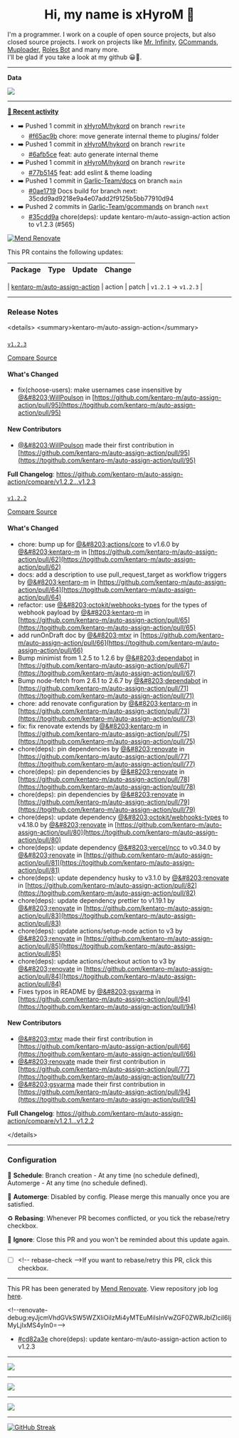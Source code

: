 <p align="center">
    <!-- <img src="https://avatars.githubusercontent.com/u/56601352" width="192" alt="hyro's pfp" /> -->
    <h1 align="center">Hi, my name is xHyroM 👋</h1>
</p>

I'm a programmer. I work on a couple of open source projects, but also closed source projects. I work on projects like [Mr. Infinity](https://discord.com/oauth2/authorize?client_id=720321585625694239&scope=bot%20applications.commands&permissions=8&redirect_uri=https://blobs.gq/imanager&prompt=consent&response_type=code), [GCommands](https://github.com/Garlic-Team/GCommands), [Muploader](https://github.com/xHyroM/Muploader), [Roles Bot](https://github.com/xHyroM/roles-bot) and many more.  
I'll be glad if you take a look at my github 😀👀.

___
**Data**

<img src="https://github.com/xHyroM/xHyroM/blob/master/.cache/base.svg">

___

**[📰 Recent activity](https://github.com/xHyroM)**
* ➡️ Pushed 1 commit in [xHyroM/hykord](https://github.com/xHyroM/hykord) on branch `rewrite`
  * [#f65ac9b](https://github.com/xHyroM/hykord/commit/f65ac9b) chore: move generate internal theme to plugins/ folder
* ➡️ Pushed 1 commit in [xHyroM/hykord](https://github.com/xHyroM/hykord) on branch `rewrite`
  * [#6afb5ce](https://github.com/xHyroM/hykord/commit/6afb5ce) feat: auto generate internal theme
* ➡️ Pushed 1 commit in [xHyroM/hykord](https://github.com/xHyroM/hykord) on branch `rewrite`
  * [#77b5145](https://github.com/xHyroM/hykord/commit/77b5145) feat: add eslint &amp; theme loading
* ➡️ Pushed 1 commit in [Garlic-Team/docs](https://github.com/Garlic-Team/docs) on branch `main`
  * [#0ae1719](https://github.com/Garlic-Team/docs/commit/0ae1719) Docs build for branch next: 35cdd9ad9218e9a4e07add2f9125b5bb77910d94
* ➡️ Pushed 2 commits in [Garlic-Team/gcommands](https://github.com/Garlic-Team/gcommands) on branch `next`
  * [#35cdd9a](https://github.com/Garlic-Team/gcommands/commit/35cdd9a) chore(deps): update kentaro-m/auto-assign-action action to v1.2.3 (#565)

[![Mend
Renovate](https://app.renovatebot.com/images/banner.svg)](https://renovatebot.com)

This PR contains the following updates:

| Package | Type | Update | Change |
|---|---|---|---|
|
[kentaro-m/auto-assign-action](https://togithub.com/kentaro-m/auto-assign-action)
| action | patch | `v1.2.1` -&gt; `v1.2.3` |

---

### Release Notes

&lt;details&gt;
&lt;summary&gt;kentaro-m/auto-assign-action&lt;/summary&gt;

###
[`v1.2.3`](https://togithub.com/kentaro-m/auto-assign-action/releases/tag/v1.2.3)

[Compare
Source](https://togithub.com/kentaro-m/auto-assign-action/compare/v1.2.2...v1.2.3)

#### What&#39;s Changed

- fix(choose-users): make usernames case insensitive by
[@&amp;#8203;WillPoulson](https://togithub.com/WillPoulson) in
[https://github.com/kentaro-m/auto-assign-action/pull/95](https://togithub.com/kentaro-m/auto-assign-action/pull/95)

#### New Contributors

- [@&amp;#8203;WillPoulson](https://togithub.com/WillPoulson) made their
first contribution in
[https://github.com/kentaro-m/auto-assign-action/pull/95](https://togithub.com/kentaro-m/auto-assign-action/pull/95)

**Full Changelog**:
https://github.com/kentaro-m/auto-assign-action/compare/v1.2.2...v1.2.3

###
[`v1.2.2`](https://togithub.com/kentaro-m/auto-assign-action/releases/tag/v1.2.2)

[Compare
Source](https://togithub.com/kentaro-m/auto-assign-action/compare/v1.2.1...v1.2.2)

#### What&#39;s Changed

- chore: bump up for
[@&amp;#8203;actions/core](https://togithub.com/actions/core) to v1.6.0 by
[@&amp;#8203;kentaro-m](https://togithub.com/kentaro-m) in
[https://github.com/kentaro-m/auto-assign-action/pull/62](https://togithub.com/kentaro-m/auto-assign-action/pull/62)
- docs: add a description to use pull_request_target as workflow
triggers by [@&amp;#8203;kentaro-m](https://togithub.com/kentaro-m) in
[https://github.com/kentaro-m/auto-assign-action/pull/64](https://togithub.com/kentaro-m/auto-assign-action/pull/64)
- refactor: use
[@&amp;#8203;octokit/webhooks-types](https://togithub.com/octokit/webhooks-types)
for the types of webhook payload by
[@&amp;#8203;kentaro-m](https://togithub.com/kentaro-m) in
[https://github.com/kentaro-m/auto-assign-action/pull/65](https://togithub.com/kentaro-m/auto-assign-action/pull/65)
- add runOnDraft doc by [@&amp;#8203;mtxr](https://togithub.com/mtxr) in
[https://github.com/kentaro-m/auto-assign-action/pull/66](https://togithub.com/kentaro-m/auto-assign-action/pull/66)
- Bump minimist from 1.2.5 to 1.2.6 by
[@&amp;#8203;dependabot](https://togithub.com/dependabot) in
[https://github.com/kentaro-m/auto-assign-action/pull/67](https://togithub.com/kentaro-m/auto-assign-action/pull/67)
- Bump node-fetch from 2.6.1 to 2.6.7 by
[@&amp;#8203;dependabot](https://togithub.com/dependabot) in
[https://github.com/kentaro-m/auto-assign-action/pull/71](https://togithub.com/kentaro-m/auto-assign-action/pull/71)
- chore: add renovate configuration by
[@&amp;#8203;kentaro-m](https://togithub.com/kentaro-m) in
[https://github.com/kentaro-m/auto-assign-action/pull/73](https://togithub.com/kentaro-m/auto-assign-action/pull/73)
- fix: fix renovate extends by
[@&amp;#8203;kentaro-m](https://togithub.com/kentaro-m) in
[https://github.com/kentaro-m/auto-assign-action/pull/75](https://togithub.com/kentaro-m/auto-assign-action/pull/75)
- chore(deps): pin dependencies by
[@&amp;#8203;renovate](https://togithub.com/renovate) in
[https://github.com/kentaro-m/auto-assign-action/pull/77](https://togithub.com/kentaro-m/auto-assign-action/pull/77)
- chore(deps): pin dependencies by
[@&amp;#8203;renovate](https://togithub.com/renovate) in
[https://github.com/kentaro-m/auto-assign-action/pull/78](https://togithub.com/kentaro-m/auto-assign-action/pull/78)
- chore(deps): pin dependencies by
[@&amp;#8203;renovate](https://togithub.com/renovate) in
[https://github.com/kentaro-m/auto-assign-action/pull/79](https://togithub.com/kentaro-m/auto-assign-action/pull/79)
- chore(deps): update dependency
[@&amp;#8203;octokit/webhooks-types](https://togithub.com/octokit/webhooks-types)
to v4.18.0 by [@&amp;#8203;renovate](https://togithub.com/renovate) in
[https://github.com/kentaro-m/auto-assign-action/pull/80](https://togithub.com/kentaro-m/auto-assign-action/pull/80)
- chore(deps): update dependency
[@&amp;#8203;vercel/ncc](https://togithub.com/vercel/ncc) to v0.34.0 by
[@&amp;#8203;renovate](https://togithub.com/renovate) in
[https://github.com/kentaro-m/auto-assign-action/pull/81](https://togithub.com/kentaro-m/auto-assign-action/pull/81)
- chore(deps): update dependency husky to v3.1.0 by
[@&amp;#8203;renovate](https://togithub.com/renovate) in
[https://github.com/kentaro-m/auto-assign-action/pull/82](https://togithub.com/kentaro-m/auto-assign-action/pull/82)
- chore(deps): update dependency prettier to v1.19.1 by
[@&amp;#8203;renovate](https://togithub.com/renovate) in
[https://github.com/kentaro-m/auto-assign-action/pull/83](https://togithub.com/kentaro-m/auto-assign-action/pull/83)
- chore(deps): update actions/setup-node action to v3 by
[@&amp;#8203;renovate](https://togithub.com/renovate) in
[https://github.com/kentaro-m/auto-assign-action/pull/85](https://togithub.com/kentaro-m/auto-assign-action/pull/85)
- chore(deps): update actions/checkout action to v3 by
[@&amp;#8203;renovate](https://togithub.com/renovate) in
[https://github.com/kentaro-m/auto-assign-action/pull/84](https://togithub.com/kentaro-m/auto-assign-action/pull/84)
- Fixes typos in README by
[@&amp;#8203;gsvarma](https://togithub.com/gsvarma) in
[https://github.com/kentaro-m/auto-assign-action/pull/94](https://togithub.com/kentaro-m/auto-assign-action/pull/94)

#### New Contributors

- [@&amp;#8203;mtxr](https://togithub.com/mtxr) made their first
contribution in
[https://github.com/kentaro-m/auto-assign-action/pull/66](https://togithub.com/kentaro-m/auto-assign-action/pull/66)
- [@&amp;#8203;renovate](https://togithub.com/renovate) made their first
contribution in
[https://github.com/kentaro-m/auto-assign-action/pull/77](https://togithub.com/kentaro-m/auto-assign-action/pull/77)
- [@&amp;#8203;gsvarma](https://togithub.com/gsvarma) made their first
contribution in
[https://github.com/kentaro-m/auto-assign-action/pull/94](https://togithub.com/kentaro-m/auto-assign-action/pull/94)

**Full Changelog**:
https://github.com/kentaro-m/auto-assign-action/compare/v1.2.1...v1.2.2

&lt;/details&gt;

---

### Configuration

📅 **Schedule**: Branch creation - At any time (no schedule defined),
Automerge - At any time (no schedule defined).

🚦 **Automerge**: Disabled by config. Please merge this manually once you
are satisfied.

♻ **Rebasing**: Whenever PR becomes conflicted, or you tick the
rebase/retry checkbox.

🔕 **Ignore**: Close this PR and you won&#39;t be reminded about this update
again.

---

- [ ] &lt;!-- rebase-check --&gt;If you want to rebase/retry this PR, click
this checkbox.

---

This PR has been generated by [Mend
Renovate](https://www.mend.io/free-developer-tools/renovate/). View
repository job log
[here](https://app.renovatebot.com/dashboard#github/Garlic-Team/gcommands).

&lt;!--renovate-debug:eyJjcmVhdGVkSW5WZXIiOiIzMi4yMTEuMiIsInVwZGF0ZWRJblZlciI6IjMyLjIxMS4yIn0=--&gt;
  * [#cd82a3e](https://github.com/Garlic-Team/gcommands/commit/cd82a3e) chore(deps): update kentaro-m/auto-assign-action action to v1.2.3


___

<img src="https://github.com/xHyroM/xHyroM/blob/master/.cache/isocalendar.svg">

___

<img src="https://github.com/xHyroM/xHyroM/blob/master/.cache/languages.svg">

___

<img src="https://github.com/xHyroM/xHyroM/blob/master/.cache/achievements.svg">

___

[![GitHub Streak](https://github-readme-streak-stats.herokuapp.com?user=xHyroM&theme=dark&hide_border=true&date_format=M%20j%5B%2C%20Y%5D)](https://git.io/streak-stats)
